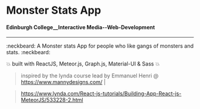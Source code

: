 # Monster Stats App

#### Edinburgh College__Interactive Media--Web-Development

---
:neckbeard:  A Monster stats App for people who like gangs of monsters and stats. :neckbeard:

:boom: built with ReactJS, Meteor.js, Graph.js, Material-UI & Sass :boom:


> inspired by the lynda course lead by Emmanuel Henri @ <https://www.mannydesigns.com/> |


>  <https://www.lynda.com/React-js-tutorials/Building-App-React-js-MeteorJS/533228-2.html>
